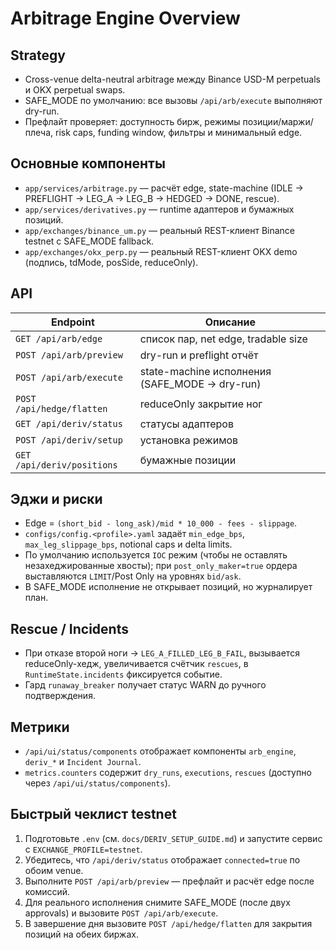 # Arbitrage Engine Overview

## Strategy
- Cross-venue delta-neutral arbitrage между Binance USD-M perpetuals и OKX perpetual swaps.
- SAFE_MODE по умолчанию: все вызовы `/api/arb/execute` выполняют dry-run.
- Префлайт проверяет: доступность бирж, режимы позиции/маржи/плеча, risk caps, funding window, фильтры и минимальный edge.

## Основные компоненты
- `app/services/arbitrage.py` — расчёт edge, state-machine (IDLE → PREFLIGHT → LEG_A → LEG_B → HEDGED → DONE, rescue).
- `app/services/derivatives.py` — runtime адаптеров и бумажных позиций.
- `app/exchanges/binance_um.py` — реальный REST-клиент Binance testnet с SAFE_MODE fallback.
- `app/exchanges/okx_perp.py` — реальный REST-клиент OKX demo (подпись, tdMode, posSide, reduceOnly).

## API
| Endpoint | Описание |
| --- | --- |
| `GET /api/arb/edge` | список пар, net edge, tradable size |
| `POST /api/arb/preview` | dry-run и preflight отчёт |
| `POST /api/arb/execute` | state-machine исполнения (SAFE_MODE → dry-run) |
| `POST /api/hedge/flatten` | reduceOnly закрытие ног |
| `GET /api/deriv/status` | статусы адаптеров |
| `POST /api/deriv/setup` | установка режимов |
| `GET /api/deriv/positions` | бумажные позиции |

## Эджи и риски
- Edge = `(short_bid - long_ask)/mid * 10_000 - fees - slippage`.
- `configs/config.<profile>.yaml` задаёт `min_edge_bps`, `max_leg_slippage_bps`, notional caps и delta limits.
- По умолчанию используется `IOC` режим (чтобы не оставлять незахеджированные хвосты); при `post_only_maker=true` ордера выставляются `LIMIT`/Post Only на уровнях `bid/ask`.
- В SAFE_MODE исполнение не открывает позиций, но журналирует план.

## Rescue / Incidents
- При отказе второй ноги → `LEG_A_FILLED_LEG_B_FAIL`, вызывается reduceOnly-хедж, увеличивается счётчик `rescues`, в `RuntimeState.incidents` фиксируется событие.
- Гард `runaway_breaker` получает статус WARN до ручного подтверждения.

## Метрики
- `/api/ui/status/components` отображает компоненты `arb_engine`, `deriv_*` и `Incident Journal`.
- `metrics.counters` содержит `dry_runs`, `executions`, `rescues` (доступно через `/api/ui/status/components`).

## Быстрый чеклист testnet

1. Подготовьте `.env` (см. `docs/DERIV_SETUP_GUIDE.md`) и запустите сервис с `EXCHANGE_PROFILE=testnet`.
2. Убедитесь, что `/api/deriv/status` отображает `connected=true` по обоим venue.
3. Выполните `POST /api/arb/preview` — префлайт и расчёт edge после комиссий.
4. Для реального исполнения снимите SAFE_MODE (после двух approvals) и вызовите `POST /api/arb/execute`.
5. В завершение дня вызовите `POST /api/hedge/flatten` для закрытия позиций на обеих биржах.
